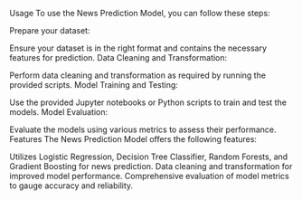 Usage
To use the News Prediction Model, you can follow these steps:

Prepare your dataset:

Ensure your dataset is in the right format and contains the necessary features for prediction.
Data Cleaning and Transformation:

Perform data cleaning and transformation as required by running the provided scripts.
Model Training and Testing:

Use the provided Jupyter notebooks or Python scripts to train and test the models.
Model Evaluation:

Evaluate the models using various metrics to assess their performance.
Features
The News Prediction Model offers the following features:

Utilizes Logistic Regression, Decision Tree Classifier, Random Forests, and Gradient Boosting for news prediction.
Data cleaning and transformation for improved model performance.
Comprehensive evaluation of model metrics to gauge accuracy and reliability.
